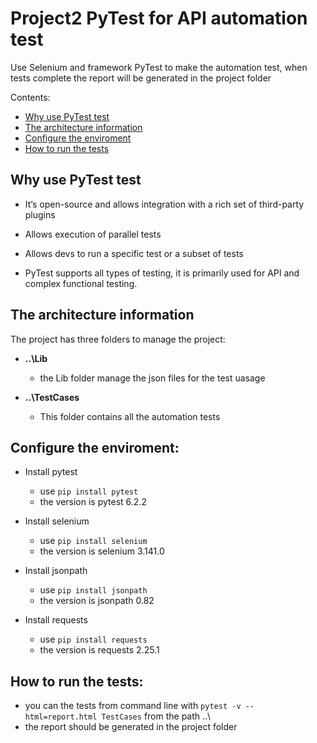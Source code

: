 <!--
  * browser: architecture
  * version: 1.2.0
  * updated: 2020-02-17T02:39:34Z
  * contact: Shuai Wang (shuai.wang.kaos@gmail.com)
-->

# Project2 PyTest for API automation test

Use Selenium and framework PyTest to make the automation test, when tests complete the report will be generated in the project folder

Contents:

* [Why use PyTest test](#why-use-pytest-test)
* [The architecture information](#the-architecture-information)
* [Configure the enviroment](#configure-the-enviroment)
* [How to run the tests](#how-to-run-the-tests)


## Why use PyTest test

* It’s open-source and allows integration with a rich set of third-party plugins

* Allows execution of parallel tests

* Allows devs to run a specific test or a subset of tests

* PyTest supports all types of testing, it is primarily used for API and complex functional testing.


## The architecture information

The project has three folders to manage the project:

  * **..\Lib**
    *  the Lib folder manage the json files for the test uasage

  * **..\TestCases**
    * This folder contains all the automation tests

## Configure the enviroment:

  * Install pytest
    * use `pip install pytest`
    * the version is pytest 6.2.2

  * Install selenium
    * use `pip install selenium`
    * the version is selenium 3.141.0

  * Install jsonpath
    * use `pip install jsonpath`
    * the version is jsonpath 0.82

  * Install requests
    * use `pip install requests`
    * the version is requests 2.25.1

## How to run the tests:
  * you can the tests from command line with `pytest -v --html=report.html TestCases` from the path ..\ 
  * the report should be generated in the project folder
